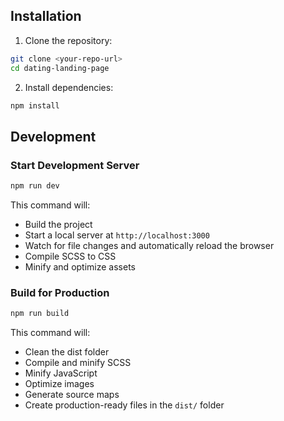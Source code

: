 ## Installation

1. Clone the repository:
```bash
git clone <your-repo-url>
cd dating-landing-page
```

2. Install dependencies:
```bash
npm install
```

## Development

### Start Development Server
```bash
npm run dev
```
This command will:
- Build the project
- Start a local server at `http://localhost:3000`
- Watch for file changes and automatically reload the browser
- Compile SCSS to CSS
- Minify and optimize assets

### Build for Production
```bash
npm run build
```
This command will:
- Clean the dist folder
- Compile and minify SCSS
- Minify JavaScript
- Optimize images
- Generate source maps
- Create production-ready files in the `dist/` folder

